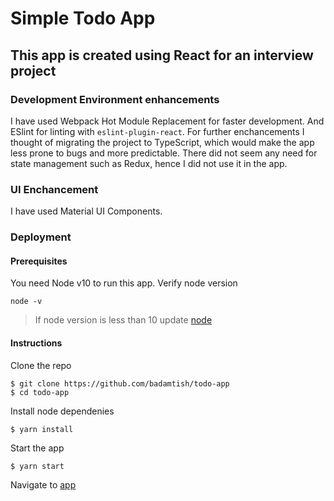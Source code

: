 # Simple Todo App

## This app is created using React for an interview project

### Development Environment enhancements
I have used Webpack Hot Module Replacement for faster development. And ESlint for linting with `eslint-plugin-react`. For further enchancements I thought of migrating the project to TypeScript, which would make the app less prone to bugs and more predictable. There did not seem any need for state management such as Redux, hence I did not use it in the app. 

### UI Enchancement 
I have used Material UI Components.

### Deployment 

#### Prerequisites
You need Node v10 to run this app.
Verify node version
```
node -v
```

> If node version is less than 10 update [node](https://www.npmjs.com/get-npm)

#### Instructions
Clone the repo 

```
$ git clone https://github.com/badamtish/todo-app
$ cd todo-app
```

Install node dependenies
```
$ yarn install
```

Start the app
```
$ yarn start
```

Navigate to [app](http://localhost:3001/)



